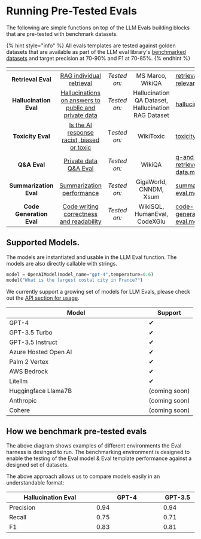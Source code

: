 # Running Pre-Tested Evals

The following are simple functions on top of the LLM Evals building blocks that are pre-tested with benchmark datasets.

{% hint style="info" %}
All evals templates are tested against golden datasets that are available as part of the LLM eval library's [benchmarked datasets](./#how-we-benchmark-pre-tested-evals) and target precision at 70-90% and F1 at 70-85%.
{% endhint %}

<table data-view="cards"><thead><tr><th align="center"></th><th align="center"></th><th align="center"></th><th align="center"></th><th data-hidden data-card-target data-type="content-ref"></th></tr></thead><tbody><tr><td align="center"><strong>Retrieval Eval</strong></td><td align="center"><a href="retrieval-rag-relevance.md">RAG individual retrieval</a></td><td align="center"><em>Tested on:</em></td><td align="center">MS Marco, WikiQA</td><td><a href="retrieval-rag-relevance.md">retrieval-rag-relevance.md</a></td></tr><tr><td align="center"><strong>Hallucination Eval</strong></td><td align="center"><a href="hallucinations.md">Hallucinations on answers to public and private data</a></td><td align="center"><em>Tested on:</em></td><td align="center">Hallucination QA Dataset, Hallucination RAG Dataset</td><td><a href="hallucinations.md">hallucinations.md</a></td></tr><tr><td align="center"><strong>Toxicity Eval</strong></td><td align="center"><a href="toxicity.md">Is the AI response racist, biased or toxic</a></td><td align="center">T<em>ested on:</em></td><td align="center">WikiToxic</td><td><a href="toxicity.md">toxicity.md</a></td></tr><tr><td align="center"><strong>Q&#x26;A Eval</strong></td><td align="center"><a href="q-and-a-on-retrieved-data.md">Private data Q&#x26;A Eval</a></td><td align="center"><em>Tested on:</em></td><td align="center">WikiQA</td><td><a href="q-and-a-on-retrieved-data.md">q-and-a-on-retrieved-data.md</a></td></tr><tr><td align="center"><strong>Summarization Eval</strong></td><td align="center"><a href="summarization-eval.md">Summarization performance</a></td><td align="center"><em>Tested on:</em></td><td align="center">GigaWorld, CNNDM, Xsum</td><td><a href="summarization-eval.md">summarization-eval.md</a></td></tr><tr><td align="center"><strong>Code Generation Eval</strong></td><td align="center"><a href="code-generation-eval.md">Code writing correctness and readability</a></td><td align="center"><em>Tested on:</em></td><td align="center">WikiSQL, HumanEval, CodeXGlu</td><td><a href="code-generation-eval.md">code-generation-eval.md</a></td></tr></tbody></table>

## Supported Models.

The models are instantiated and usable in the LLM Eval function. The models are also directly callable with strings.

```python
model = OpenAIModel(model_name="gpt-4",temperature=0.6)
model("What is the largest costal city in France?")
```

We currently support a growing set of models for LLM Evals, please check out the [API section for usage](../../api/evaluation-models.md).

<table data-full-width="false"><thead><tr><th width="357">Model</th><th>Support</th></tr></thead><tbody><tr><td>GPT-4</td><td>✔</td></tr><tr><td>GPT-3.5 Turbo</td><td>✔</td></tr><tr><td>GPT-3.5 Instruct</td><td>✔</td></tr><tr><td>Azure Hosted Open AI</td><td>✔</td></tr><tr><td>Palm 2 Vertex</td><td>✔</td></tr><tr><td>AWS Bedrock</td><td>✔</td></tr><tr><td>Litellm</td><td>✔</td></tr><tr><td>Huggingface Llama7B</td><td>(coming soon)</td></tr><tr><td>Anthropic</td><td>(coming soon)</td></tr><tr><td>Cohere</td><td>(coming soon)</td></tr></tbody></table>

## How we benchmark pre-tested evals

The above diagram shows examples of different environments the Eval harness is desinged to run. The benchmarking environment is designed to enable the testing of the Eval model & Eval template performance against a designed set of datasets.

The above approach allows us to compare models easily in an understandable format:

<table><thead><tr><th width="296">Hallucination Eval</th><th width="246">GPT-4</th><th width="99">GPT-3.5</th></tr></thead><tbody><tr><td>Precision</td><td>0.94</td><td>0.94</td></tr><tr><td>Recall</td><td>0.75</td><td>0.71</td></tr><tr><td>F1</td><td>0.83</td><td>0.81</td></tr></tbody></table>
